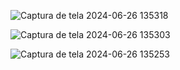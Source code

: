 ![Captura de tela 2024-06-26 135318](https://github.com/cauelima777/WorkShop-Cinco/assets/103838608/fc0917fa-f321-4924-90c5-1c9613e9d454)



![Captura de tela 2024-06-26 135303](https://github.com/cauelima777/WorkShop-Cinco/assets/103838608/f4ae3d45-df02-4e67-9baa-45b3deb37ab3)


![Captura de tela 2024-06-26 135253](https://github.com/cauelima777/WorkShop-Cinco/assets/103838608/d2044e71-e753-4f36-aa9b-ef589ba7336c)
